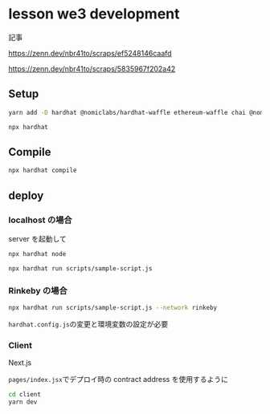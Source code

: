 # lesson we3 development

記事

https://zenn.dev/nbr41to/scraps/ef5248146caafd

https://zenn.dev/nbr41to/scraps/5835967f202a42

## Setup

```sh
yarn add -D hardhat @nomiclabs/hardhat-waffle ethereum-waffle chai @nomiclabs/hardhat-ethers ethers
```

```sh
npx hardhat
```

## Compile

```sh
npx hardhat compile
```

## deploy

### localhost の場合

server を起動して

```sh
npx hardhat node
```

```sh
npx hardhat run scripts/sample-script.js
```

### Rinkeby の場合

```sh
npx hardhat run scripts/sample-script.js --network rinkeby
```

`hardhat.config.js`の変更と環境変数の設定が必要

### Client

Next.js

`pages/index.jsx`でデプロイ時の contract address を使用するように

```sh
cd client
yarn dev
```
